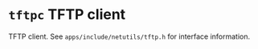 `tftpc` TFTP client
===================

TFTP client. See `apps/include/netutils/tftp.h` for interface
information.
